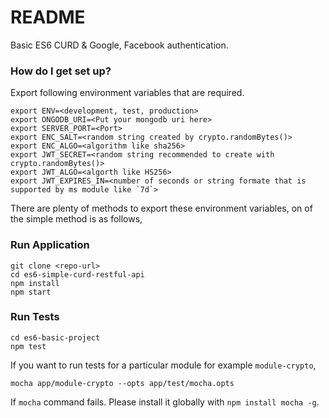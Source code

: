 # README #

Basic ES6 CURD & Google, Facebook authentication.

### How do I get set up? ###

Export following environment variables that are required.

```
export ENV=<development, test, production>
export ONGODB_URI=<Put your mongodb uri here>
export SERVER_PORT=<Port>
export ENC_SALT=<random string created by crypto.randomBytes()>
export ENC_ALGO=<algorithm like sha256>
export JWT_SECRET=<random string recommended to create with crypto.randomBytes()>
export JWT_ALGO=<algorth like HS256>
export JWT_EXPIRES_IN=<number of seconds or string formate that is supported by ms module like `7d`>
```

There are plenty of methods to export these environment variables, on of the simple method is as follows,


### Run Application

```
git clone <repo-url>
cd es6-simple-curd-restful-api
npm install
npm start
```


### Run Tests
```
cd es6-basic-project
npm test
```

If you want to run tests for a particular module for example `module-crypto`,
 ```
 mocha app/module-crypto --opts app/test/mocha.opts
 ```
If `mocha` command fails. Please install it globally with `npm install mocha -g`.
